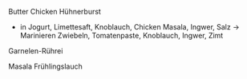 Butter Chicken
Hühnerburst
- in Jogurt, Limettesaft, Knoblauch, Chicken Masala, Ingwer, Salz -> Marinieren
Zwiebeln, Tomatenpaste, Knoblauch, Ingwer, Zimt

Garnelen-Rührei

Masala
Frühlingslauch

